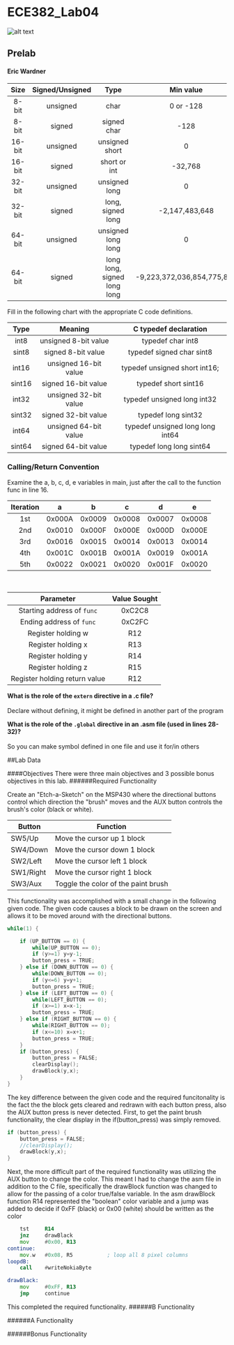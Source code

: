 ECE382_Lab04
============

![alt text](http://m.keygames.com/wp-content/uploads/2013/06/Pong-mobile-tablet-game.png)


<!-- saved from url=(0038)http://ece382.com/labs/lab4/index.html -->
<html lang="en"><head><meta http-equiv="Content-Type" content="text/html; charset=ISO-8859-1">
        <link rel="stylesheet" type="text/css" href="./ECE382 - Lab 4 - C -  Etch-a-Sketch and Pong _files/bootstrap-combined.min.css">
        <script src="./ECE382 - Lab 4 - C -  Etch-a-Sketch and Pong _files/bootstrap.min.js"></script>
    </head>
    <body data-feedly-mini="yes"><div id="StayFocusd-infobar" style="display: none; top: 1200px;">

</div>
<h2>Prelab</h2>
<h4>Eric Wardner</h4>
<table class="table table-striped table-bordered">
<thead>
<tr>
<th align="center">Size</th>
<th align="center">Signed/Unsigned</th>
<th align="center">Type</th>
<th align="center">Min value</th>
<th align="center">Max value</th>
</tr>
</thead>
<tbody>
<tr>
<td align="center" colspan="1">8-bit</td>
<td align="center" colspan="1">unsigned</td>
<td align="center" colspan="1">char</td>
<td align="center" colspan="1">0 or -128</td>
<td align="center" colspan="1">255 or 127</td>
</tr>
<tr>
<td align="center" colspan="1">8-bit</td>
<td align="center" colspan="1">signed</td>
<td align="center" colspan="1">signed char</td>
<td align="center" colspan="1">-128</td>
<td align="center" colspan="1">127</td>
</tr>
<tr>
<td align="center" colspan="1">16-bit</td>
<td align="center" colspan="1">unsigned</td>
<td align="center" colspan="1">unsigned short</td>
<td align="center" colspan="1">0</td>
<td align="center" colspan="1">65,535</td>
</tr>
<tr>
<td align="center" colspan="1">16-bit</td>
<td align="center" colspan="1">signed</td>
<td align="center" colspan="1">short or int</td>
<td align="center" colspan="1">-32,768</td>
<td align="center" colspan="1">32,767</td>
</tr>
<tr>
<td align="center" colspan="1">32-bit</td>
<td align="center" colspan="1">unsigned</td>
<td align="center" colspan="1">unsigned long</td>
<td align="center" colspan="1">0</td>
<td align="center" colspan="1">4,294,967,295</td>
</tr>
<tr>
<td align="center" colspan="1">32-bit</td>
<td align="center" colspan="1">signed</td>
<td align="center" colspan="1">long, signed long</td>
<td align="center" colspan="1">-2,147,483,648</td>
<td align="center" colspan="1">2,147,483,647</td>
</tr>
<tr>
<td align="center" colspan="1">64-bit</td>
<td align="center" colspan="1">unsigned</td>
<td align="center" colspan="1">unsigned long long</td>
<td align="center" colspan="1">0</td>
<td align="center" colspan="1">18,446,744,073,709,551,615</td>
</tr>
<tr>
<td align="center" colspan="1">64-bit</td>
<td align="center" colspan="1">signed</td>
<td align="center" colspan="1">long long, signed long long</td>
<td align="center" colspan="1">-9,223,372,036,854,775,808</td>
<td align="center" colspan="1">9,223,372,036,854,775,807</td>
</tr>
</tbody>
</table>

<p>Fill in the following chart with the appropriate C code definitions.</p>
<table class="table table-striped table-bordered">
<thead>
<tr>
<th align="center">Type</th>
<th align="center">Meaning</th>
<th align="center">C typedef declaration</th>
</tr>
</thead>
<tbody>
<tr>
<td align="center" colspan="1">int8</td>
<td align="center" colspan="1">unsigned 8-bit value</td>
<td align="center" colspan="1">typedef char int8</td>
</tr>
<tr>
<td align="center" colspan="1">sint8</td>
<td align="center" colspan="1">signed 8-bit value</td>
<td align="center" colspan="1">typedef signed char sint8</td>
</tr>
<tr>
<td align="center" colspan="1">int16</td>
<td align="center" colspan="1">unsigned 16-bit value</td>
<td align="center" colspan="1">typedef unsigned short int16;</td>
</tr>
<tr>
<td align="center" colspan="1">sint16</td>
<td align="center" colspan="1">signed 16-bit value</td>
<td align="center" colspan="1">typedef short sint16</td>
</tr>
<tr>
<td align="center" colspan="1">int32</td>
<td align="center" colspan="1">unsigned 32-bit value</td>
<td align="center" colspan="1">typedef unsigned long int32</td>
</tr>
<tr>
<td align="center" colspan="1">sint32</td>
<td align="center" colspan="1">signed 32-bit value</td>
<td align="center" colspan="1">typedef long sint32</td>
</tr>
<tr>
<td align="center" colspan="1">int64</td>
<td align="center" colspan="1">unsigned 64-bit value</td>
<td align="center" colspan="1">typedef unsigned long long int64</td>
</tr>
<tr>
<td align="center" colspan="1">sint64</td>
<td align="center" colspan="1">signed 64-bit value</td>
<td align="center" colspan="1">typedef long long sint64</td>
</tr>
</tbody>
</table>
<h3>Calling/Return Convention</h3>
<p>Examine the a, b, c, d, e variables in main, just after the call to the function func in line 16.</p>
<table class="table table-striped table-bordered">
<thead>
<tr>
<th align="center">Iteration</th>
<th align="center">a</th>
<th align="center">b</th>
<th align="center">c</th>
<th align="center">d</th>
<th align="center">e</th>
</tr>
</thead>
<tbody>
<tr>
<td align="center" colspan="1">1st</td>
<td align="center" colspan="1">0x000A</td>
<td align="center" colspan="1">0x0009</td>
<td align="center" colspan="1">0x0008</td>
<td align="center" colspan="1">0x0007</td>
<td align="center" colspan="1">0x0008</td>
</tr>
<tr>
<td align="center" colspan="1">2nd</td>
<td align="center" colspan="1">0x0010</td>
<td align="center" colspan="1">0x000F</td>
<td align="center" colspan="1">0x000E</td>
<td align="center" colspan="1">0x000D</td>
<td align="center" colspan="1">0x000E</td>
</tr>
<tr>
<td align="center" colspan="1">3rd</td>
<td align="center" colspan="1">0x0016</td>
<td align="center" colspan="1">0x0015</td>
<td align="center" colspan="1">0x0014</td>
<td align="center" colspan="1">0x0013</td>
<td align="center" colspan="1">0x0014</td>
</tr>
<tr>
<td align="center" colspan="1">4th</td>
<td align="center" colspan="1">0x001C</td>
<td align="center" colspan="1">0x001B</td>
<td align="center" colspan="1">0x001A</td>
<td align="center" colspan="1">0x0019</td>
<td align="center" colspan="1">0x001A</td>
</tr>
<tr>
<td align="center" colspan="1">5th</td>
<td align="center" colspan="1">0x0022</td>
<td align="center" colspan="1">0x0021</td>
<td align="center" colspan="1">0x0020</td>
<td align="center" colspan="1">0x001F</td>
<td align="center" colspan="1">0x0020</td>
</tr>
</tbody>
</table>
<br>
<table class="table table-striped table-bordered">
<thead>
<tr>
<th align="center">Parameter</th>
<th align="center">Value Sought</th>
</tr>
</thead>
<tbody>
<tr>
<td align="center" colspan="1">Starting address of <code>func</code></td>
<td align="center" colspan="1">0xC2C8</td>
</tr>
<tr>
<td align="center" colspan="1">Ending address of <code>func</code></td>
<td align="center" colspan="1">0xC2FC</td>
</tr>
<tr>
<td align="center" colspan="1">Register holding w</td>
<td align="center" colspan="1">R12</td>
</tr>
<tr>
<td align="center" colspan="1">Register holding x</td>
<td align="center" colspan="1">R13</td>
</tr>
<tr>
<td align="center" colspan="1">Register holding y</td>
<td align="center" colspan="1">R14</td>
</tr>
<tr>
<td align="center" colspan="1">Register holding z</td>
<td align="center" colspan="1">R15</td>
</tr>
<tr>
<td align="center" colspan="1">Register holding return value</td>
<td align="center" colspan="1">R12</td>
</tr>
</tbody>
</table>
<p><b>What is the role of the <code>extern</code> directive in a .c file?  </b>
<br><br>Declare without defining, it might be defined in another part of the program<br></p>
<p><b>What is the role of the <code>.global</code> directive in an .asm file (used in lines 28-32)?</b>
<br><br>So you can make symbol defined in one file and use it for/in others<br></p>



    

<div id="feedly-mini" title="feedly Mini tookit"></div></body></html>

##Lab Data

####Objectives
There were three main objectives and 3 possible bonus objectives in this lab.
######Required Functionality

Create an "Etch-a-Sketch" on the MSP430 where the directional buttons control which direction the "brush" moves and the AUX button controls the brush's color (black or white).
<table class="table table-striped table-bordered">
<thead>
<tr>
<th>Button</th>
<th>Function</th>
</tr>
</thead>
<tbody>
<tr>
<td>SW5/Up</td>
<td>Move the cursor up 1 block</td>
</tr>
<tr>
<td>SW4/Down</td>
<td>Move the cursor down 1 block</td>
</tr>
<tr>
<td>SW2/Left</td>
<td>Move the cursor left 1 block</td>
</tr>
<tr>
<td>SW1/Right</td>
<td>Move the cursor right 1 block</td>
</tr>
<tr>
<td>SW3/Aux</td>
<td>Toggle the color of the paint brush</td>
</tr>
</tbody>
</table>

This functionality was accomplished with a small change in the following given code. The given code causes a block to be drawn on the screen and allows it to be moved around with the directional buttons.

```C
while(1) {

	if (UP_BUTTON == 0) {
		while(UP_BUTTON == 0);
		if (y>=1) y=y-1;
		button_press = TRUE;
	} else if (DOWN_BUTTON == 0) {
		while(DOWN_BUTTON == 0);
		if (y<=6) y=y+1;
		button_press = TRUE;
	} else if (LEFT_BUTTON == 0) {
		while(LEFT_BUTTON == 0);
		if (x>=1) x=x-1;
		button_press = TRUE;
	} else if (RIGHT_BUTTON == 0) {
		while(RIGHT_BUTTON == 0);
		if (x<=10) x=x+1;
		button_press = TRUE;
	}
	if (button_press) {
		button_press = FALSE;
		clearDisplay();
		drawBlock(y,x);
	}
}
```
The key difference between the given code and the required funcitonality is the fact the the block gets cleared and redrawn with each button press, also the AUX button press is never detected.
First, to get the paint brush functionality, the clear display in the if(button_press) was simply removed. 
```C
if (button_press) {
	button_press = FALSE;
	//clearDisplay();
	drawBlock(y,x);
}
```

Next, the more difficult part of the required functionality was utilizing the AUX button to change the color. This meant I had to change the asm file in addition to the C file, specifically the drawBlock function was changed to allow for the passing of a color true/false variable. In the asm drawBlock function R14 represented the "boolean" color variable and a jump was added to decide if 0xFF (black) or 0x00 (white) should be written as the color
```asm
	tst		R14
	jnz		drawBlack
	mov		#0x00, R13
continue:
	mov.w	#0x08, R5			; loop all 8 pixel columns
loopdB:
	call	#writeNokiaByte	
```
```asm
drawBlack:
	mov		#0xFF, R13
	jmp		continue
```
This completed the required functionality.
######B Functionality

######A Functionality

######Bonus Functionality
